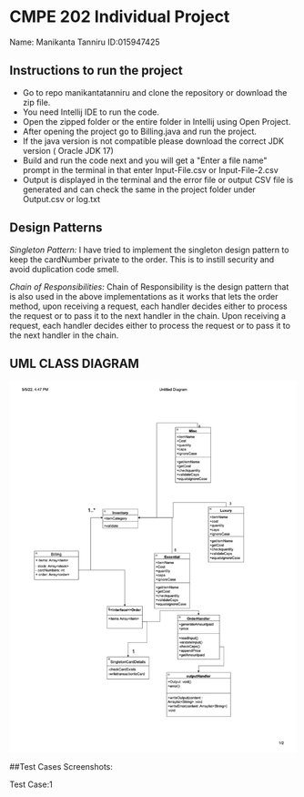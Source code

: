 # CMPE 202 Individual Project
Name: Manikanta Tanniru
ID:015947425



## Instructions to run the project

* Go to repo manikantatanniru and clone the repository or download the zip file.
* You need Intellij IDE to run the code.
* Open the zipped folder or the entire folder in Intellij using Open Project.
* After opening the project go to Billing.java and run the project.
* If the java version is not compatible please download the correct JDK version ( Oracle JDK 17)
* Build and run the code next and you will get a "Enter a file name" prompt in the terminal in that enter Input-File.csv or Input-File-2.csv
* Output is displayed in the terminal and the error file or output CSV file is generated and can check the same in the project folder under Output.csv     or log.txt


## Design Patterns

*Singleton Pattern:*
I have tried to implement the singleton design pattern to keep the cardNumber private to the order. This is to instill
security and avoid duplication code smell.

*Chain of Responsibilities:*
Chain of Responsibility is the design pattern that is also used in the above implementations
as it works that lets the order method, upon receiving a request, each handler decides either to process the request
or to pass it to the next handler in the chain. Upon receiving a request, each handler decides either to process the
request or to pass it to the next handler in the chain. 

## UML CLASS DIAGRAM

![UML Class Diagram](uml.jpg)



##Test Cases Screenshots:

Test Case:1


